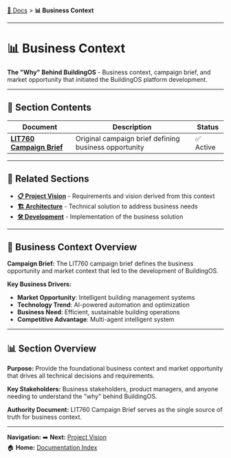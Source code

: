 [📖 Docs](../README.md) > **📊 Business Context**

---

# 📊 Business Context

**The "Why" Behind BuildingOS** - Business context, campaign brief, and market opportunity that initiated the BuildingOS platform development.

---

## 📑 **Section Contents**

| Document | Description | Status |
|----------|-------------|--------|
| **[LIT760 Campaign Brief](./LIT760-Campaign-Brief.md)** | Original campaign brief defining business opportunity | ✅ Active |

---

## 🔗 **Related Sections**

- **[📋 Project Vision](../01-project-vision/README.md)** - Requirements and vision derived from this context
- **[🏗️ Architecture](../02-architecture/README.md)** - Technical solution to address business needs
- **[🛠️ Development](../03-development/README.md)** - Implementation of the business solution

---

## 🎯 **Business Context Overview**

**Campaign Brief:** The LIT760 campaign brief defines the business opportunity and market context that led to the development of BuildingOS.

**Key Business Drivers:**
- **Market Opportunity**: Intelligent building management systems
- **Technology Trend**: AI-powered automation and optimization
- **Business Need**: Efficient, sustainable building operations
- **Competitive Advantage**: Multi-agent intelligent system

---

## 📊 **Section Overview**

**Purpose:** Provide the foundational business context and market opportunity that drives all technical decisions and requirements.

**Key Stakeholders:** Business stakeholders, product managers, and anyone needing to understand the "why" behind BuildingOS.

**Authority Document:** LIT760 Campaign Brief serves as the single source of truth for business context.

---

**Navigation:**
➡️ **Next:** [Project Vision](../01-project-vision/README.md)  
🏠 **Home:** [Documentation Index](../README.md)
